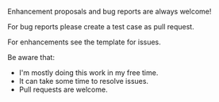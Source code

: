 Enhancement proposals and bug reports are always welcome!

For bug reports please create a test case as pull request.

For enhancements see the template for issues.

Be aware that:
- I'm mostly doing this work in my free time.
- It can take some time to resolve issues.
- Pull requests are welcome.
